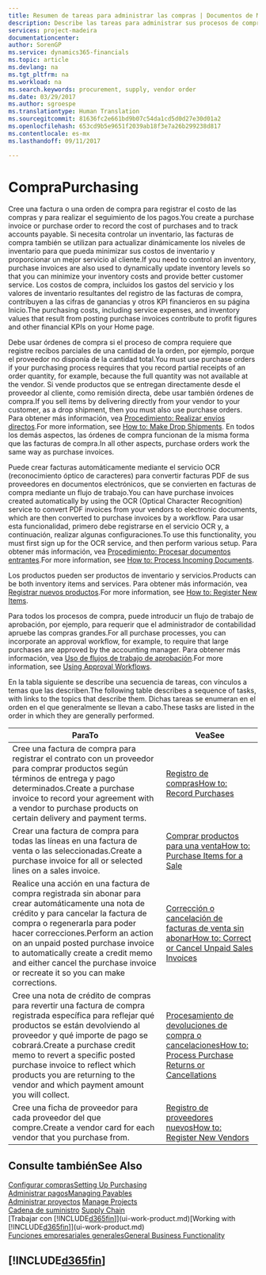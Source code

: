 ```yaml
---
title: Resumen de tareas para administrar las compras | Documentos de Microsoft
description: Describe las tareas para administrar sus procesos de compra o aprovisionamiento, incluido el modo en que funcionan las facturas de compra y los pedidos de compra.
services: project-madeira
documentationcenter: 
author: SorenGP
ms.service: dynamics365-financials
ms.topic: article
ms.devlang: na
ms.tgt_pltfrm: na
ms.workload: na
ms.search.keywords: procurement, supply, vendor order
ms.date: 03/29/2017
ms.author: sgroespe
ms.translationtype: Human Translation
ms.sourcegitcommit: 81636fc2e661bd9b07c54da1cd5d0d27e30d01a2
ms.openlocfilehash: 653cd9b5e9651f2039ab18f3e7a26b299238d817
ms.contentlocale: es-mx
ms.lasthandoff: 09/11/2017

---
```

# <a name="purchasing"></a><span data-ttu-id="2f9b8-103">Compra</span><span class="sxs-lookup"><span data-stu-id="2f9b8-103">Purchasing</span></span>
<span data-ttu-id="2f9b8-104">Cree una factura o una orden de compra para registrar el costo de las compras y para realizar el seguimiento de los pagos.</span><span class="sxs-lookup"><span data-stu-id="2f9b8-104">You create a purchase invoice or purchase order to record the cost of purchases and to track accounts payable.</span></span> <span data-ttu-id="2f9b8-105">Si necesita controlar un inventario, las facturas de compra también se utilizan para actualizar dinámicamente los niveles de inventario para que pueda minimizar sus costos de inventario y proporcionar un mejor servicio al cliente.</span><span class="sxs-lookup"><span data-stu-id="2f9b8-105">If you need to control an inventory, purchase invoices are also used to dynamically update inventory levels so that you can minimize your inventory costs and provide better customer service.</span></span> <span data-ttu-id="2f9b8-106">Los costos de compra, incluidos los gastos del servicio y los valores de inventario resultantes del registro de las facturas de compra, contribuyen a las cifras de ganancias y otros KPI financieros en su página Inicio.</span><span class="sxs-lookup"><span data-stu-id="2f9b8-106">The purchasing costs, including service expenses, and inventory values that result from posting purchase invoices contribute to profit figures and other financial KPIs on your Home page.</span></span>

<span data-ttu-id="2f9b8-107">Debe usar órdenes de compra si el proceso de compra requiere que registre recibos parciales de una cantidad de la orden, por ejemplo, porque el proveedor no disponía de la cantidad total.</span><span class="sxs-lookup"><span data-stu-id="2f9b8-107">You must use purchase orders if your purchasing process requires that you record partial receipts of an order quantity, for example, because the full quantity was not available at the vendor.</span></span> <span data-ttu-id="2f9b8-108">Si vende productos que se entregan directamente desde el proveedor al cliente, como remisión directa, debe usar también órdenes de compra.</span><span class="sxs-lookup"><span data-stu-id="2f9b8-108">If you sell items by delivering directly from your vendor to your customer, as a drop shipment, then you must also use purchase orders.</span></span> <span data-ttu-id="2f9b8-109">Para obtener más información, vea [Procedimiento: Realizar envíos directos](sales-how-drop-shipment.md).</span><span class="sxs-lookup"><span data-stu-id="2f9b8-109">For more information, see [How to: Make Drop Shipments](sales-how-drop-shipment.md).</span></span> <span data-ttu-id="2f9b8-110">En todos los demás aspectos, las órdenes de compra funcionan de la misma forma que las facturas de compra.</span><span class="sxs-lookup"><span data-stu-id="2f9b8-110">In all other aspects, purchase orders work the same way as purchase invoices.</span></span>

<span data-ttu-id="2f9b8-111">Puede crear facturas automáticamente mediante el servicio OCR (reconocimiento óptico de caracteres) para convertir facturas PDF de sus proveedores en documentos electrónicos, que se convierten en facturas de compra mediante un flujo de trabajo.</span><span class="sxs-lookup"><span data-stu-id="2f9b8-111">You can have purchase invoices created automatically by using the OCR (Optical Character Recognition) service to convert PDF invoices from your vendors to electronic documents, which are then converted to purchase invoices by a workflow.</span></span> <span data-ttu-id="2f9b8-112">Para usar esta funcionalidad, primero debe registrarse en el servicio OCR y, a continuación, realizar algunas configuraciones.</span><span class="sxs-lookup"><span data-stu-id="2f9b8-112">To use this functionality, you must first sign up for the OCR service, and then perform various setup.</span></span> <span data-ttu-id="2f9b8-113">Para obtener más información, vea [Procedimiento: Procesar documentos entrantes](across-process-income-documents.md).</span><span class="sxs-lookup"><span data-stu-id="2f9b8-113">For more information, see [How to: Process Incoming Documents](across-process-income-documents.md).</span></span>      

<span data-ttu-id="2f9b8-114">Los productos pueden ser productos de inventario y servicios.</span><span class="sxs-lookup"><span data-stu-id="2f9b8-114">Products can be both inventory items and services.</span></span> <span data-ttu-id="2f9b8-115">Para obtener más información, vea [Registrar nuevos productos](inventory-how-register-new-items.md).</span><span class="sxs-lookup"><span data-stu-id="2f9b8-115">For more information, see [How to: Register New Items](inventory-how-register-new-items.md).</span></span>

<span data-ttu-id="2f9b8-116">Para todos los procesos de compra, puede introducir un flujo de trabajo de aprobación, por ejemplo, para requerir que el administrador de contabilidad apruebe las compras grandes.</span><span class="sxs-lookup"><span data-stu-id="2f9b8-116">For all purchase processes, you can incorporate an approval workflow, for example, to require that large purchases are approved by the accounting manager.</span></span> <span data-ttu-id="2f9b8-117">Para obtener más información, vea [Uso de flujos de trabajo de aprobación](across-how-use-approval-workflows.md).</span><span class="sxs-lookup"><span data-stu-id="2f9b8-117">For more information, see [Using Approval Workflows](across-how-use-approval-workflows.md).</span></span>

<span data-ttu-id="2f9b8-118">En la tabla siguiente se describe una secuencia de tareas, con vínculos a temas que las describen.</span><span class="sxs-lookup"><span data-stu-id="2f9b8-118">The following table describes a sequence of tasks, with links to the topics that describe them.</span></span> <span data-ttu-id="2f9b8-119">Dichas tareas se enumeran en el orden en el que generalmente se llevan a cabo.</span><span class="sxs-lookup"><span data-stu-id="2f9b8-119">These tasks are listed in the order in which they are generally performed.</span></span>

| <span data-ttu-id="2f9b8-120">Para</span><span class="sxs-lookup"><span data-stu-id="2f9b8-120">To</span></span> | <span data-ttu-id="2f9b8-121">Vea</span><span class="sxs-lookup"><span data-stu-id="2f9b8-121">See</span></span> |
| --- | --- |
| <span data-ttu-id="2f9b8-122">Cree una factura de compra para registrar el contrato con un proveedor para comprar productos según términos de entrega y pago determinados.</span><span class="sxs-lookup"><span data-stu-id="2f9b8-122">Create a purchase invoice to record your agreement with a vendor to purchase products on certain delivery and payment terms.</span></span> |[<span data-ttu-id="2f9b8-123">Registro de compras</span><span class="sxs-lookup"><span data-stu-id="2f9b8-123">How to: Record Purchases</span></span>](purchasing-how-record-purchases.md) |
| <span data-ttu-id="2f9b8-124">Crear una factura de compra para todas las líneas en una factura de venta o las seleccionadas.</span><span class="sxs-lookup"><span data-stu-id="2f9b8-124">Create a purchase invoice for all or selected lines on a sales invoice.</span></span> |[<span data-ttu-id="2f9b8-125">Comprar productos para una venta</span><span class="sxs-lookup"><span data-stu-id="2f9b8-125">How to: Purchase Items for a Sale</span></span>](purchasing-how-purchase-products-sale.md) |
| <span data-ttu-id="2f9b8-126">Realice una acción en una factura de compra registrada sin abonar para crear automáticamente una nota de crédito y para cancelar la factura de compra o regenerarla para poder hacer correcciones.</span><span class="sxs-lookup"><span data-stu-id="2f9b8-126">Perform an action on an unpaid posted purchase invoice to automatically create a credit memo and either cancel the purchase invoice or recreate it so you can make corrections.</span></span> |[<span data-ttu-id="2f9b8-127">Corrección o cancelación de facturas de venta sin abonar</span><span class="sxs-lookup"><span data-stu-id="2f9b8-127">How to: Correct or Cancel Unpaid Sales Invoices</span></span>](purchasing-how-correct-cancel-unpaid-purchase-invoices.md) |
| <span data-ttu-id="2f9b8-128">Cree una nota de crédito de compras para revertir una factura de compra registrada específica para reflejar qué productos se están devolviendo al proveedor y qué importe de pago se cobrará.</span><span class="sxs-lookup"><span data-stu-id="2f9b8-128">Create a purchase credit memo to revert a specific posted purchase invoice to reflect which products you are returning to the vendor and which payment amount you will collect.</span></span> |[<span data-ttu-id="2f9b8-129">Procesamiento de devoluciones de compra o cancelaciones</span><span class="sxs-lookup"><span data-stu-id="2f9b8-129">How to: Process Purchase Returns or Cancellations</span></span>](purchasing-how-register-new-vendors.md) |
| <span data-ttu-id="2f9b8-130">Cree una ficha de proveedor para cada proveedor del que compre.</span><span class="sxs-lookup"><span data-stu-id="2f9b8-130">Create a vendor card for each vendor that you purchase from.</span></span> |[<span data-ttu-id="2f9b8-131">Registro de proveedores nuevos</span><span class="sxs-lookup"><span data-stu-id="2f9b8-131">How to: Register New Vendors</span></span>](purchasing-how-register-new-vendors.md) |

## <a name="see-also"></a><span data-ttu-id="2f9b8-132">Consulte también</span><span class="sxs-lookup"><span data-stu-id="2f9b8-132">See Also</span></span>
[<span data-ttu-id="2f9b8-133">Configurar compras</span><span class="sxs-lookup"><span data-stu-id="2f9b8-133">Setting Up Purchasing</span></span>](purchasing-setup-purchasing.md)  
[<span data-ttu-id="2f9b8-134">Administrar pagos</span><span class="sxs-lookup"><span data-stu-id="2f9b8-134">Managing Payables</span></span>](payables-manage-payables.md)  
<span data-ttu-id="2f9b8-135">[Administrar proyectos](projects-manage-projects.md)  </span><span class="sxs-lookup"><span data-stu-id="2f9b8-135">[Manage Projects](projects-manage-projects.md)  </span></span>  
<span data-ttu-id="2f9b8-136">[Cadena de suministro](madeira-supply-chain.md)    </span><span class="sxs-lookup"><span data-stu-id="2f9b8-136">[Supply Chain](madeira-supply-chain.md)    </span></span>  
<span data-ttu-id="2f9b8-137">[Trabajar con [!INCLUDE[d365fin](includes/d365fin_md.md)]](ui-work-product.md)</span><span class="sxs-lookup"><span data-stu-id="2f9b8-137">[Working with [!INCLUDE[d365fin](includes/d365fin_md.md)]](ui-work-product.md)</span></span>  
[<span data-ttu-id="2f9b8-138">Funciones empresariales generales</span><span class="sxs-lookup"><span data-stu-id="2f9b8-138">General Business Functionality</span></span>](ui-across-business-areas.md)

## [!INCLUDE[d365fin](includes/free_trial_md.md)]
